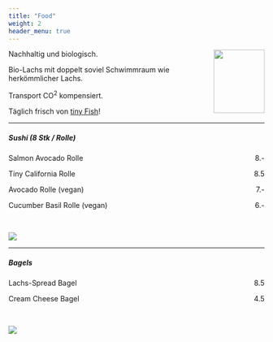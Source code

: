 ```yaml
---
title: "Food"
weight: 2
header_menu: true
---
```


<img style="float: right;" src="images/tiny_fish_3.png"  width="100" height="125">


Nachhaltig und biologisch.

Bio-Lachs mit doppelt soviel Schwimmraum wie herkömmlicher Lachs.

Transport CO<sup>2</sup> kompensiert.

Täglich frisch von [tiny Fish](https://www.tinyfish.ch/)!


---

##### Sushi (8 Stk / Rolle)

<p style="text-align:left;">
    Salmon Avocado Rolle
    <span style="float:right;">
        8.-
    </span>
</p>

<p style="text-align:left;">
    Tiny California Rolle
    <span style="float:right;">
        8.5
    </span>
</p>

<p style="text-align:left;">
    Avocado Rolle (vegan)
    <span style="float:right;">
        7.-
    </span>
</p>

<p style="text-align:left;">
    Cucumber Basil Rolle (vegan)
    <span style="float:right;">
        6.-
    </span>
</p>

<br>

![](images/sushi.png)


---


##### Bagels

<p style="text-align:left;">
    Lachs-Spread Bagel 
    <span style="float:right;">
        8.5
    </span>
</p>


<p style="text-align:left;">
    Cream Cheese Bagel
    <span style="float:right;">
        4.5
    </span>
</p>

<br>

![](images/bagel.png)
